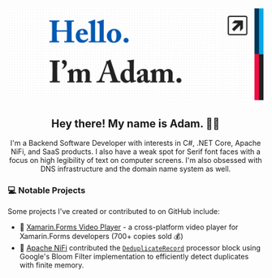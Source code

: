 ## [![](https://github.com/adamfisher/adamfisher/blob/master/images/bio-header.png)](https://www.adams.life)

<h2 align="center">Hey there! My name is Adam. 👋🤓</h2>

<p align="center">I'm a Backend Software Developer with interests in C#, .NET Core, Apache NiFi, and SaaS products.
I also have a weak spot for Serif font faces with a focus on high legibility of text on computer screens. I'm also obsessed with DNS infrastructure and the domain name system as well.</p>

### 💻 Notable Projects

Some projects I've created or contributed to on GitHub include:

- 🚀 [Xamarin.Forms Video Player](https://github.com/adamfisher/Xamarin.Forms.VideoPlayer) - a cross-platform video player for Xamarin.Forms developers (700+ copies sold 💰)
- 🚀 [Apache NiFi](https://github.com/apache/nifi) contributed the [`DeduplicateRecord`](https://nifi.apache.org/docs/nifi-docs/components/org.apache.nifi/nifi-standard-nar/1.12.1/org.apache.nifi.processors.standard.DeduplicateRecord/) processor block using Google's Bloom Filter implementation to efficiently detect duplicates with finite memory.



<!--
**adamfisher/adamfisher** is a ✨ _special_ ✨ repository because its `README.md` (this file) appears on your GitHub profile.

Here are some ideas to get you started:

- 🔭 I’m currently working on ...
- 🌱 I’m currently learning ...
- 👯 I’m looking to collaborate on ...
- 🤔 I’m looking for help with ...
- 💬 Ask me about ...
- 📫 How to reach me: ...
- 😄 Pronouns: ...
- ⚡ Fun fact: ...
-->
